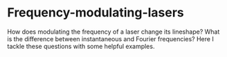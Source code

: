 # Frequency-modulating-lasers
How does modulating the frequency of a laser change its lineshape? What is the difference between instantaneous and Fourier frequencies? Here I tackle these questions with some helpful examples. 
